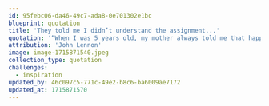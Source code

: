 ```yaml
---
id: 95febc06-da46-49c7-ada8-0e701302e1bc
blueprint: quotation
title: 'They told me I didn’t understand the assignment...'
quotation: '“When I was 5 years old, my mother always told me that happiness was the key to life. When I went to school, they asked me what I wanted to be when I grew up. I wrote down ‘happy’. They told me I didn’t understand the assignment, and I told them they didn’t understand life.”'
attribution: 'John Lennon'
image: image-1715871540.jpeg
collection_type: quotation
challenges:
  - inspiration
updated_by: 46c097c5-771c-49e2-b8c6-ba6009ae7172
updated_at: 1715871570
---
```

